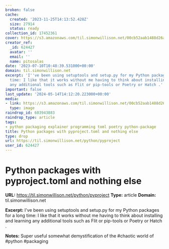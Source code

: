 ```yaml
---
broken: false
cache:
  created: '2023-11-25T14:13:52.428Z'
  size: 27914
  status: ready
collection_id: 17452361
cover: https://s3.amazonaws.com/til.simonwillison.net/00cb52aab1488d26adfdaa7d69f4bf2c.jpg
creator_ref:
  _id: 624427
  avatar: ''
  email: ''
  name: pitosalas
date: '2023-07-10T10:48:39.531000+00:00'
domain: til.simonwillison.net
excerpt: 'I''ve been using setuptools and setup.py for my Python packages for a long
  time: I like that it works without me having to think about installing and learning
  any additional tools such as Flit or pip-tools or Poetry or Hatch .'
important: false
last_update: '2024-05-14T14:12:20.223000+00:00'
media:
- link: https://s3.amazonaws.com/til.simonwillison.net/00cb52aab1488d26adfdaa7d69f4bf2c.jpg
  type: image
raindrop_id: 603943883
raindrop_type: article
tags:
- python packaging explainer programming toml poetry python-package
title: Python packages with pyproject.toml and nothing else
type: drop
url: https://til.simonwillison.net/python/pyproject
user_id: 624427
---
```


# Python packages with pyproject.toml and nothing else

**URL:** https://til.simonwillison.net/python/pyproject
**Type:** article
**Domain:** til.simonwillison.net

**Excerpt:** I've been using setuptools and setup.py for my Python packages for a long time: I like that it works without me having to think about installing and learning any additional tools such as Flit or pip-tools or Poetry or Hatch .

**Notes:**
Super useful somewhat demystification of the #chaotic world of #python #packaging
